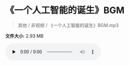 # 《一个人工智能的诞生》BGM

> 其他 / 非视频 / 《一个人工智能的诞生》BGM.mp3

**文件大小**: 2.93 MB

<audio preload="none" controls><source src="https://file.hsyhx.top/video/其他/非视频/《一个人工智能的诞生》BGM.mp3" type="audio/mpeg">您的浏览器不支持此音频格式</audio>